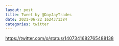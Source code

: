 ```yaml
--- 
layout: post 
title: Tweet by @DayJayTrades 
date: 2021-06-22 1624371384 
categories: twitter 
--- 
```

https://twitter.com/o/status/1407341682765488138